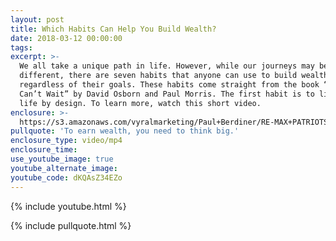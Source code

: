 ```yaml
---
layout: post
title: Which Habits Can Help You Build Wealth?
date: 2018-03-12 00:00:00
tags:
excerpt: >-
  We all take a unique path in life. However, while our journeys may be
  different, there are seven habits that anyone can use to build wealth,
  regardless of their goals. These habits come straight from the book “Wealth
  Can’t Wait” by David Osborn and Paul Morris. The first habit is to live your
  life by design. To learn more, watch this short video.
enclosure: >-
  https://s3.amazonaws.com/vyralmarketing/Paul+Berdiner/RE-MAX+PATRIOTS+Real+Estate+Recruiter-+Which+Habits+Can+Help+You+Build+Wealth%253F.mp4
pullquote: 'To earn wealth, you need to think big.'
enclosure_type: video/mp4
enclosure_time:
use_youtube_image: true
youtube_alternate_image:
youtube_code: dKQAsZ34EZo
---
```


{% include youtube.html %}

{% include pullquote.html %}